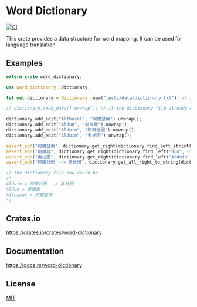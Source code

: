 Word Dictionary
====================

[![CI](https://github.com/magiclen/words-transformer-rs/actions/workflows/ci.yml/badge.svg)](https://github.com/magiclen/words-transformer-rs/actions/workflows/ci.yml)

This crate provides a data structure for word mapping. It can be used for language translation.

## Examples

```rust
extern crate word_dictionary;

use word_dictionary::Dictionary;

let mut dictionary = Dictionary::new("tests/data/dictionary.txt"); // input a dictionary file

// dictionary.read_data().unwrap(); // if the dictionary file already exists

dictionary.add_edit("Althasol", "阿爾瑟索").unwrap();
dictionary.add_edit("Aldun", "奧爾敦").unwrap();
dictionary.add_edit("Alduin", "阿爾杜因").unwrap();
dictionary.add_edit("Alduin", "奥杜因").unwrap();

assert_eq!("阿爾瑟索", dictionary.get_right(dictionary.find_left_strictly("Althasol", 0).unwrap()).unwrap());
assert_eq!("奧爾敦", dictionary.get_right(dictionary.find_left("dun", 0).unwrap()).unwrap());
assert_eq!("奥杜因", dictionary.get_right(dictionary.find_left("Alduin", 0).unwrap()).unwrap());
assert_eq!("阿爾杜因 --> 奥杜因", dictionary.get_all_right_to_string(dictionary.find_left("Alduin", 0).unwrap()).unwrap());

// The dictionary file now would be
/*
Alduin = 阿爾杜因 --> 奥杜因
Aldun = 奧爾敦
Althasol = 阿爾瑟索
*/
```

## Crates.io

https://crates.io/crates/word-dictionary

## Documentation

https://docs.rs/word-dictionary

## License

[MIT](LICENSE)